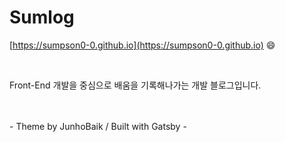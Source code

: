# Sumlog

[https://sumpson0-0.github.io](https://sumpson0-0.github.io) 😄

<br>


Front-End 개발을 중심으로 배움을 기록해나가는 개발 블로그입니다.  

<br>
<br>
- Theme by JunhoBaik / Built with Gatsby -
